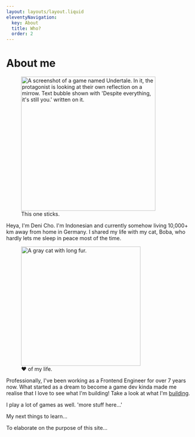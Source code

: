 ```yaml
---
layout: layouts/layout.liquid
eleventyNavigation:
  key: About
  title: Who?
  order: 2
---
```

# About me

<figure>
  <img
    width="360"
    src="{{ metadata.cloudfront }}/itsstillyou.jpg"
    alt="A screenshot of a game named Undertale. In it, the protagonist is looking at their own reflection on a mirrow. Text bubble shown with 'Despite everything, it's still you.' written on it."
  >
  <figcaption>This one sticks.</figcaption>
</figure>

Heya, I'm Deni Cho. I'm Indonesian and currently somehow living 10,000+ km away from home in Germany. I shared my life with my cat, Boba, who hardly lets me sleep in peace most of the time.

<figure>
  <img
    width="320"
    src="{{ metadata.cloudfront }}/boba.jpg"
    alt="A gray cat with long fur."
  >
  <figcaption>♥ of my life.</figcaption>
</figure>

Professionally, I've been working as a Frontend Engineer for over 7 years now. What started as a dream to become a game dev kinda made me realise that I love to see what I'm building! Take a look at what I'm [building](https://github.com/denichodev).

I play a lot of games as well. 'more stuff here...'

My next things to learn...

To elaborate on the purpose of this site...
